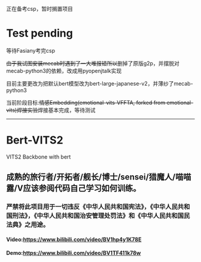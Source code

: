 正在备考csp，暂时搁置项目

# **Test pending**

等待Fasiany考完csp

~~由于我试图安装mecab时遇到了一大堆报错所以~~删掉了原版g2p，并摆脱对mecab-python3的依赖，改成用pyopenjtalk实现

目前主要更改为把默认bert模型改为bert-large-japanese-v2，并薄纱了mecab-python3

当前阶段目标:~~情感Embedding(emotional-vits-VFFTA, forked from emotional-vits)焊接实验~~焊接基本完成，等待测试

---

# Bert-VITS2

VITS2 Backbone with bert
## 成熟的旅行者/开拓者/舰长/博士/sensei/猎魔人/喵喵露/V应该参阅代码自己学习如何训练。
### 严禁将此项目用于一切违反《中华人民共和国宪法》，《中华人民共和国刑法》，《中华人民共和国治安管理处罚法》和《中华人民共和国民法典》之用途。
#### Video:https://www.bilibili.com/video/BV1hp4y1K78E   
#### Demo:https://www.bilibili.com/video/BV1TF411k78w
